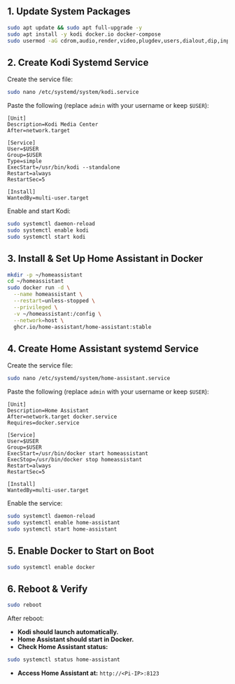 ## **1. Update System Packages**

```bash
sudo apt update && sudo apt full-upgrade -y
sudo apt install -y kodi docker.io docker-compose
sudo usermod -aG cdrom,audio,render,video,plugdev,users,dialout,dip,input $USER
```

## **2. Create Kodi Systemd Service**

Create the service file:

```bash
sudo nano /etc/systemd/system/kodi.service
```

Paste the following (replace `admin` with your username or keep `$USER`):

```
[Unit]
Description=Kodi Media Center
After=network.target

[Service]
User=$USER
Group=$USER
Type=simple
ExecStart=/usr/bin/kodi --standalone
Restart=always
RestartSec=5

[Install]
WantedBy=multi-user.target
```

Enable and start Kodi:

```bash
sudo systemctl daemon-reload
sudo systemctl enable kodi
sudo systemctl start kodi
```

## **3. Install & Set Up Home Assistant in Docker**

```bash
mkdir -p ~/homeassistant
cd ~/homeassistant
sudo docker run -d \
  --name homeassistant \
  --restart=unless-stopped \
  --privileged \
  -v ~/homeassistant:/config \
  --network=host \
  ghcr.io/home-assistant/home-assistant:stable
```

## **4. Create Home Assistant systemd Service**

Create the service file:

```bash
sudo nano /etc/systemd/system/home-assistant.service
```

Paste the following (replace `admin` with your username or keep `$USER`):

```
[Unit]
Description=Home Assistant
After=network.target docker.service
Requires=docker.service

[Service]
User=$USER
Group=$USER
ExecStart=/usr/bin/docker start homeassistant
ExecStop=/usr/bin/docker stop homeassistant
Restart=always
RestartSec=5

[Install]
WantedBy=multi-user.target
```

Enable the service:

```bash
sudo systemctl daemon-reload
sudo systemctl enable home-assistant
sudo systemctl start home-assistant
```

## **5. Enable Docker to Start on Boot**

```bash
sudo systemctl enable docker
```

## **6. Reboot & Verify**

```bash
sudo reboot
```

After reboot:

- **Kodi should launch automatically.**  
- **Home Assistant should start in Docker.**  
- **Check Home Assistant status:**

```bash
sudo systemctl status home-assistant
```

- **Access Home Assistant at:** `http://<Pi-IP>:8123`
